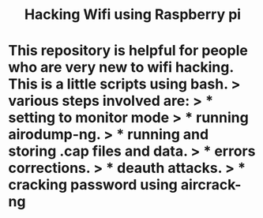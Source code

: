 <h1 align="center">Hacking Wifi using Raspberry pi<h1>
<p>This repository is helpful for people who are very new to wifi hacking. This is a little scripts using bash. 
> various steps involved are:
> * setting to monitor mode
> * running airodump-ng.
> * running and storing .cap files and data.
> * errors corrections.
> * deauth attacks.
> * cracking password using aircrack-ng

  
  
